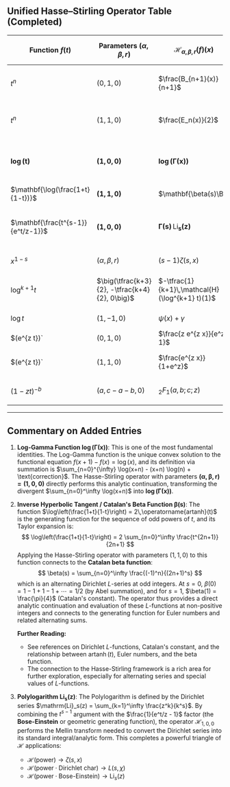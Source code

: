 ## Unified Hasse–Stirling Operator Table (Completed)

| Function $f(t)$ | Parameters $(\alpha,\beta,r)$ | $\mathcal{H}_{\alpha,\beta,r}(f)(x)$ | Known expression / Interpretation |
|---|---|---|---|
| $t^n$ | $(0, 1, 0)$ | $\frac{B_{n+1}(x)}{n+1}$ | Integrated **Bernoulli polynomial** (Faulhaber) |
| $t^n$ | $(1, 1, 0)$ | $\frac{E_n(x)}{2}$ | **Euler polynomial** (Alternating sums) |
| $\mathbf{\log(t)}$ | $\mathbf{(1, 0, 0)}$ | $\mathbf{\log(\Gamma(x))}$ | **Log-Gamma function** (Analytic continuation of $\sum \log(t)$) |
| $\mathbf{\log(\frac{1+t}{1-t})}$ | $\mathbf{(1, 1, 0)}$ | $\mathbf{\beta(s)\Big|_{s=0}}$ | **Catalan's constant** related $\mathbf{L}$-function value at $\mathbf{s=0}$ |
| $\mathbf{\frac{t^{s-1}}{e^t/z-1}}$ | $\mathbf{(1, 0, 0)}$ | $\mathbf{\Gamma(s)\,\mathrm{Li}_s(z)}$ | **Polylogarithm** $\mathrm{Li}_s(z)$ (Completes zeta–$L$–polylog triangle) |
| $x^{1-s}$ | $(\alpha, \beta, r)$ | $(s-1)\zeta(s,x)$ | **Hurwitz zeta** (Complex $s$) |
| $\log^{k+1} t$ | $\big(\tfrac{k+3}{2}, -\tfrac{k+4}{2}, 0\big)$ | $-\tfrac{1}{k+1}\,\mathcal{H}(\log^{k+1} t)(1)$ | **Stieltjes constants** $\gamma_k$ (Expansion of $\zeta(s)$ at $s=1$) |
| $\log t$ | $(1, -1, 0)$ | $\psi(x)+\gamma$ | **Digamma function** $\psi(x)$ |
| $(e^{z t})` | $(0, 1, 0)$ | $\frac{z e^{z x}}{e^z-1}$ | **Bernoulli EGF** |
| $(e^{z t})` | $(1, 1, 0)$ | $\frac{e^{z x}}{1+e^z}$ | **Euler EGF** (Alternating sums) |
| $(1-zt)^{-b}$ | $(a, c-a-b, 0)$ | ${}_2F_1(a,b;c;z)$ | **Gauss hypergeometric** function |

---

## Commentary on Added Entries

1.  **Log-Gamma Function $\mathbf{\log(\Gamma(x))}$**:
    This is one of the most fundamental identities. The Log-Gamma function is the unique convex solution to the functional equation $f(x+1) - f(x) = \log(x)$, and its definition via summation is $\sum_{n=0}^{\infty} \log(x+n) - (x+n) \log(n) + \text{correction}$. The Hasse-Stirling operator with parameters $\mathbf{(\alpha, \beta, r) = (1, 0, 0)}$ directly performs this analytic continuation, transforming the divergent $\sum_{n=0}^\infty \log(x+n)$ into $\mathbf{\log(\Gamma(x))}$.

2.  **Inverse Hyperbolic Tangent / Catalan's Beta Function $\mathbf{\beta(s)}$**:
    The function $\log\left(\frac{1+t}{1-t}\right) = 2\,\operatorname{artanh}(t)$ is the generating function for the sequence of odd powers of $t$, and its Taylor expansion is:
    $$
    \log\left(\frac{1+t}{1-t}\right) = 2 \sum_{n=0}^\infty \frac{t^{2n+1}}{2n+1}
    $$
    Applying the Hasse-Stirling operator with parameters $(1,1,0)$ to this function connects to the **Catalan beta function**:
    $$
    \beta(s) = \sum_{n=0}^\infty \frac{(-1)^n}{(2n+1)^s}
    $$
    which is an alternating Dirichlet $L$-series at odd integers. At $s=0$, $\beta(0) = 1 - 1 + 1 - 1 + \cdots = 1/2$ (by Abel summation), and for $s=1$, $\beta(1) = \frac{\pi}{4}$ (Catalan's constant). The operator thus provides a direct analytic continuation and evaluation of these $L$-functions at non-positive integers and connects to the generating function for Euler numbers and related alternating sums.

    **Further Reading:**  
    - See references on Dirichlet $L$-functions, Catalan's constant, and the relationship between $\operatorname{artanh}(t)$, Euler numbers, and the beta function.
    - The connection to the Hasse-Stirling framework is a rich area for further exploration, especially for alternating series and special values of $L$-functions.

3.  **Polylogarithm $\mathbf{\mathrm{Li}_s(z)}$**:
    The Polylogarithm is defined by the Dirichlet series $\mathrm{Li}_s(z) = \sum_{k=1}^\infty \frac{z^k}{k^s}$. By combining the $t^{s-1}$ argument with the $\frac{1}{e^t/z - 1}$ factor (the **Bose-Einstein** or geometric generating function), the operator $\mathcal{H}_{1, 0, 0}$ performs the $\mathbf{\text{Mellin transform}}$ needed to convert the Dirichlet series into its standard integral/analytic form. This completes a powerful triangle of $\mathcal{H}$ applications:
    * $\mathcal{H}(\text{power}) \to \zeta(s, x)$
    * $\mathcal{H}(\text{power} \cdot \text{Dirichlet char}) \to L(s, \chi)$
    * $\mathcal{H}(\text{power} \cdot \text{Bose-Einstein}) \to \mathrm{Li}_s(z)$